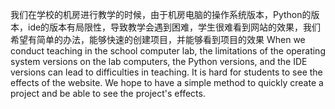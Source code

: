 我们在学校的机房进行教学的时候，由于机房电脑的操作系统版本，Python的版本，ide的版本有局限性，导致教学会遇到困难，学生很难看到网站的效果，我们希望有简单的办法，能够快速的创建项目，并能够看到项目的效果
When we conduct teaching in the school computer lab, the limitations of the operating system versions on the lab computers, the Python versions, and the IDE versions can lead to difficulties in teaching. It is hard for students to see the effects of the website. We hope to have a simple method to quickly create a project and be able to see the project's effects.
